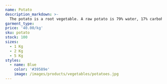 ```yaml
---
name: Potato
description_markdown: >-
  The potato is a root vegetable. A raw potato is 79% water, 17% carbohydrates (88% is starch), 2% protein, and contains negligible fat and is a rich source of vitamin B6 and vitamin C
garment_type:
price: '40.00/kg'
sku: potato
stock: 100
sizes:
  - 1 Kg
  - 2 Kg
  - 5 Kg
styles:
  - name: Blue
    color: '#39589e'
    image: /images/products/vegetables/potatoes.jpg
---
```

